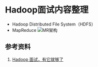 # Hadoop面试内容整理
- Hadoop Distributed File System（HDFS）
- MapReduce
![MR架构](https://upload-images.jianshu.io/upload_images/697231-2fd012f3d2074e26)
## 参考资料
1. [Hadoop 面试，有它就够了](https://www.jianshu.com/p/c97ff0ab5f49)